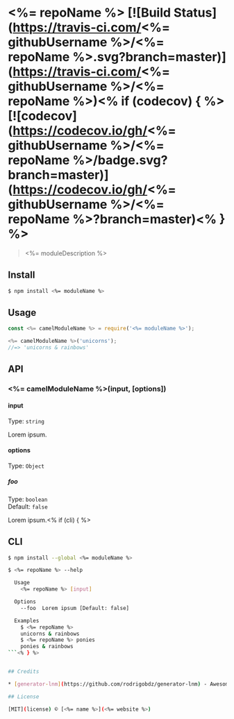 # <%= repoName %> [![Build Status](https://travis-ci.com/<%= githubUsername %>/<%= repoName %>.svg?branch=master)](https://travis-ci.com/<%= githubUsername %>/<%= repoName %>)<% if (codecov) { %> [![codecov](https://codecov.io/gh/<%= githubUsername %>/<%= repoName %>/badge.svg?branch=master)](https://codecov.io/gh/<%= githubUsername %>/<%= repoName %>?branch=master)<% } %>

> <%= moduleDescription %>

## Install

```sh
$ npm install <%= moduleName %>
```

## Usage

```js
const <%= camelModuleName %> = require('<%= moduleName %>');

<%= camelModuleName %>('unicorns');
//=> 'unicorns & rainbows'
```

## API

### <%= camelModuleName %>(input, [options])

#### input

Type: `string`

Lorem ipsum.

#### options

Type: `Object`

##### foo

Type: `boolean`<br>
Default: `false`

Lorem ipsum.<% if (cli) { %>

## CLI

```sh
$ npm install --global <%= moduleName %>
```

```sh
$ <%= repoName %> --help

  Usage
    <%= repoName %> [input]

  Options
    --foo  Lorem ipsum [Default: false]

  Examples
    $ <%= repoName %>
    unicorns & rainbows
    $ <%= repoName %> ponies
    ponies & rainbows
```<% } %>


## Credits

* [generator-lnm](https://github.com/rodrigobdz/generator-lnm) - Awesome node module generator

## License

[MIT](license) © [<%= name %>](<%= website %>)
